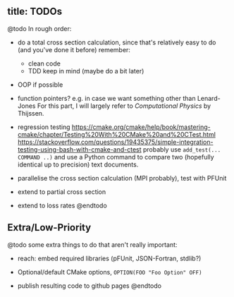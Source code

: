 title: TODOs
---

@todo
In rough order:

- do a total cross section calculation, since that's relatively easy to do
(and you've done it before)
remember:
    - clean code
    - TDD
keep in mind (maybe do a bit later)
 - OOP if possible
 - function pointers? e.g. in case we want something other than Lenard-Jones
For this part, I will largely refer to *Computational Physics* by Thijssen.

- regression testing
https://cmake.org/cmake/help/book/mastering-cmake/chapter/Testing%20With%20CMake%20and%20CTest.html
https://stackoverflow.com/questions/19435375/simple-integration-testing-using-bash-with-cmake-and-ctest
probably use `add_test(... COMMAND ..)` and use a Python command to compare two (hopefully identical up to precision) text documents. 

- parallelise the cross section calculation (MPI probably), test with PFUnit

- extend to partial cross section

- extend to loss rates
@endtodo

## Extra/Low-Priority
@todo
some extra things to do that aren't really important:

- reach: embed required libraries (pFUnit, JSON-Fortran, stdlib?)

- Optional/default CMake options, `OPTION(FOO "Foo Option" OFF)`

- publish resulting code to github pages
@endtodo
